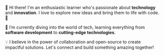 👋 Hi there! I'm an enthusiastic learner who's passionate about **technology** and **innovation**. I love to explore new ideas and bring them to life with code. 🚀

🌱 I’m currently diving into the world of tech, learning everything from **software development** to **cutting-edge technologies**.

💡 I believe in the power of collaboration and open-source to create impactful solutions. Let's connect and build something amazing together!


<!---
Ekavinraj/Ekavinraj is a ✨ special ✨ repository because its `README.md` (this file) appears on your GitHub profile.
You can click the Preview link to take a look at your changes.
--->
